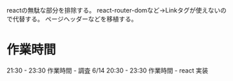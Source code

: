 reactの無駄な部分を排除する。
react-router-domなど→Linkタグが使えないので代替する。
ページヘッダーなどを移植する。


# 作業時間
21:30 - 23:30 作業時間 - 調査
6/14 20:30 - 23:30 作業時間 - react 実装